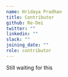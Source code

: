 ```yaml
---
name: Hridaya Pradhan
title: Contributor
github: Re-Dei
twitter: ""
linkedin: ""
slack: ""
joining_date: ""
role: contributor
---
```


Still waiting for this
